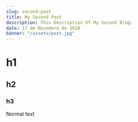 ```yaml
---
slug: second-post
title: My Second Post
description: This Description Of My Second Blog.
date: 17 de Novembro de 2020
banner: "/assets/post.jpg"
---
```


# h1

## h2

### h3

Normal text
